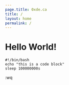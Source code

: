 ```yaml
---
page.title: 0xde.ca
title: /
layout: home
permalink: /
---
```


# Hello World!

```
#!/bin/bash
echo "this is a code block"
sleep 100000000s
```
:wq
